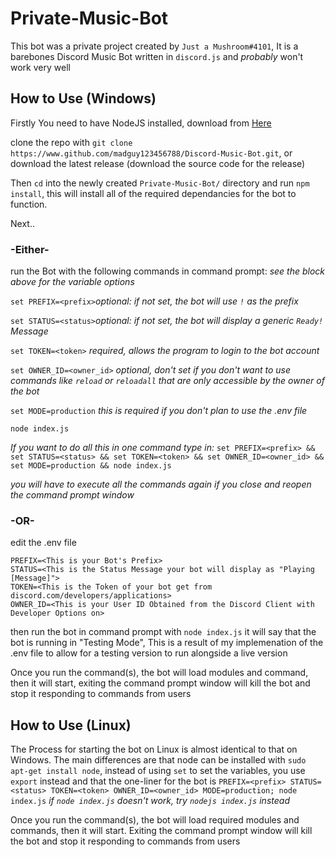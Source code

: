 # Private-Music-Bot
 
This bot was a private project created by `Just a Mushroom#4101`,
It is a barebones Discord Music Bot written in `discord.js` and *probably* won't work very well

## How to Use (Windows)

Firstly You need to have NodeJS installed, download from [Here](https://nodejs.org/en/download/)

clone the repo with `git clone https://www.github.com/madguy123456788/Discord-Music-Bot.git`, or download the latest release (download the source code for the release)

Then `cd` into the newly created `Private-Music-Bot/` directory and run `npm install`, this will install all of the required dependancies for the bot to function.

Next..

### -Either-

run the Bot with the following commands in command prompt:
*see the block above for the variable options*

`set PREFIX=<prefix>`*optional: if not set, the bot will use `!` as the prefix*

`set STATUS=<status>`*optional: if not set, the bot will display a generic `Ready!` Message*

`set TOKEN=<token>` *required, allows the program to login to the bot account*

`set OWNER_ID=<owner_id>` *optional, don't set if you don't want to use commands like `reload` or `reloadall` that are only accessible by the owner of the bot*

`set MODE=production` *this is required if you don't plan to use the .env file*

`node index.js`

*If you want to do all this in one command type in:*
`set PREFIX=<prefix> && set STATUS=<status> && set TOKEN=<token> && set OWNER_ID=<owner_id> && set MODE=production && node index.js`

*you will have to execute all the commands again if you close and reopen the command prompt window*

### -OR-

edit the .env file
```
PREFIX=<This is your Bot's Prefix>
STATUS=<This is the Status Message your bot will display as "Playing [Message]">
TOKEN=<This is the Token of your bot get from discord.com/developers/applications>
OWNER_ID=<This is your User ID Obtained from the Discord Client with Developer Options on>
```

then run the bot in command prompt with `node index.js`
it will say that the bot is running in "Testing Mode", This is a result of my implemenation of the .env file to allow for a testing version to run alongside a live version


Once you run the command(s), the bot will load modules and command, then it will start, exiting the command prompt window will kill the bot and stop it responding to commands from users

## How to Use (Linux)

The Process for starting the bot on Linux is almost identical to that on Windows.
The main differences are that node can be installed with `sudo apt-get install node`, instead of using `set` to set the variables, you use `export` instead 
and that the one-liner for the bot is `PREFIX=<prefix> STATUS=<status> TOKEN=<token> OWNER_ID=<owner_id> MODE=production; node index.js`
*if `node index.js` doesn't work, try `nodejs index.js` instead*

Once you run the command(s), the bot will load required modules and commands, then it will start. Exiting the command prompt window will kill the bot and stop it responding to commands from users
